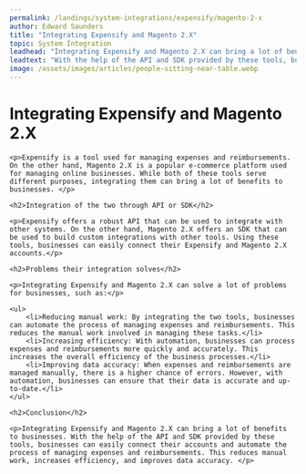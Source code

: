 ```yaml
---
permalink: /landings/system-integrations/expensify/magento-2-x
author: Edward Saunders
title: "Integrating Expensify and Magento 2.X"
topic: System Integration
leadhead: "Integrating Expensify and Magento 2.X can bring a lot of benefits to businesses"
leadtext: "With the help of the API and SDK provided by these tools, businesses can easily connect their accounts and automate the process of managing expenses and reimbursements. This reduces manual work, increases efficiency, and improves data accuracy."
image: /assets/images/articles/people-sitting-near-table.webp
---
```

<div class="arttext">	<h1>Integrating Expensify and Magento 2.X</h1>

	<p>Expensify is a tool used for managing expenses and reimbursements. On the other hand, Magento 2.X is a popular e-commerce platform used for managing online businesses. While both of these tools serve different purposes, integrating them can bring a lot of benefits to businesses. </p>

	<h2>Integration of the two through API or SDK</h2>

	<p>Expensify offers a robust API that can be used to integrate with other systems. On the other hand, Magento 2.X offers an SDK that can be used to build custom integrations with other tools. Using these tools, businesses can easily connect their Expensify and Magento 2.X accounts.</p>

	<h2>Problems their integration solves</h2>

	<p>Integrating Expensify and Magento 2.X can solve a lot of problems for businesses, such as:</p>

	<ul>
		<li>Reducing manual work: By integrating the two tools, businesses can automate the process of managing expenses and reimbursements. This reduces the manual work involved in managing these tasks.</li>
		<li>Increasing efficiency: With automation, businesses can process expenses and reimbursements more quickly and accurately. This increases the overall efficiency of the business processes.</li>
		<li>Improving data accuracy: When expenses and reimbursements are managed manually, there is a higher chance of errors. However, with automation, businesses can ensure that their data is accurate and up-to-date.</li>
	</ul>

	<h2>Conclusion</h2>

	<p>Integrating Expensify and Magento 2.X can bring a lot of benefits to businesses. With the help of the API and SDK provided by these tools, businesses can easily connect their accounts and automate the process of managing expenses and reimbursements. This reduces manual work, increases efficiency, and improves data accuracy. </p>

</div>